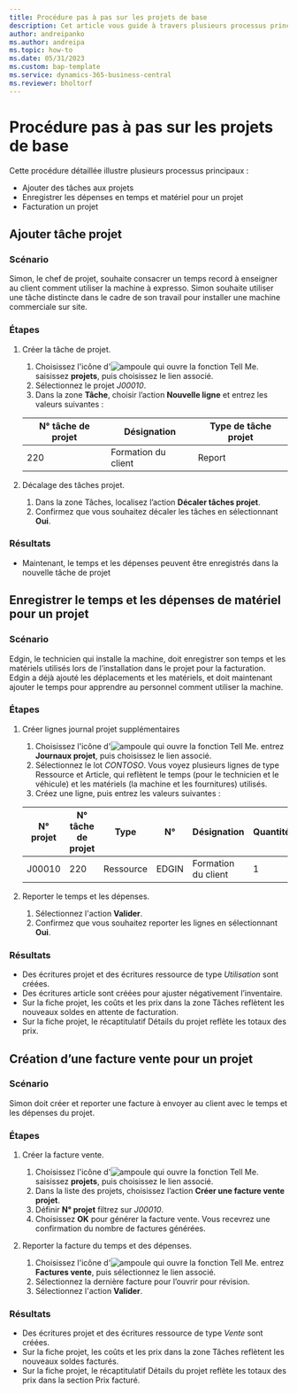 ```yaml
---
title: Procédure pas à pas sur les projets de base
description: Cet article vous guide à travers plusieurs processus principaux dans la gestion des projets.
author: andreipanko
ms.author: andreipa
ms.topic: how-to
ms.date: 05/31/2023
ms.custom: bap-template
ms.service: dynamics-365-business-central
ms.reviewer: bholtorf
---
```

# Procédure pas à pas sur les projets de base

Cette procédure détaillée illustre plusieurs processus principaux :

- Ajouter des tâches aux projets
- Enregistrer les dépenses en temps et matériel pour un projet
- Facturation un projet

## Ajouter tâche projet

### Scénario  

Simon, le chef de projet, souhaite consacrer un temps record à enseigner au client comment utiliser la machine à expresso. Simon souhaite utiliser une tâche distincte dans le cadre de son travail pour installer une machine commerciale sur site.

### Étapes

1. Créer la tâche de projet.

    1. Choisissez l'icône d'![ampoule qui ouvre la fonction Tell Me.](../../media/ui-search/search_small.png "Dites-moi ce que vous voulez faire") saisissez **projets**, puis choisissez le lien associé.  
    2. Sélectionnez le projet *J00010*.
    3. Dans la zone **Tâche**, choisir l’action **Nouvelle ligne** et entrez les valeurs suivantes :
 
    |N° tâche de projet|Désignation|Type de tâche projet|
    |------------|-----------|-------------|  
    |220|Formation du client|Report |

2. Décalage des tâches projet.
   1. Dans la zone Tâches, localisez l’action **Décaler tâches projet**.
   2. Confirmez que vous souhaitez décaler les tâches en sélectionnant **Oui**.

### Résultats

 - Maintenant, le temps et les dépenses peuvent être enregistrés dans la nouvelle tâche de projet

## Enregistrer le temps et les dépenses de matériel pour un projet

### Scénario  

Edgin, le technicien qui installe la machine, doit enregistrer son temps et les matériels utilisés lors de l’installation dans le projet pour la facturation. Edgin a déjà ajouté les déplacements et les matériels, et doit maintenant ajouter le temps pour apprendre au personnel comment utiliser la machine.

### Étapes

1. Créer lignes journal projet supplémentaires

    1. Choisissez l'icône d'![ampoule qui ouvre la fonction Tell Me.](../../media/ui-search/search_small.png "Dites-moi ce que vous voulez faire") entrez **Journaux projet**, puis choisissez le lien associé.  
    2. Sélectionnez le lot *CONTOSO*. Vous voyez plusieurs lignes de type Ressource et Article, qui reflètent le temps (pour le technicien et le véhicule) et les matériels (la machine et les fournitures) utilisés.
    3. Créez une ligne, puis entrez les valeurs suivantes :
 
    |N° projet|N° tâche de projet|Type|N°|Désignation|Quantité|
    |-------|------------|----|---|-----------|--------|  
    |J00010|220|Ressource|EDGIN|Formation du client|1|

2. Reporter le temps et les dépenses.
   1. Sélectionnez l'action **Valider**.
   2. Confirmez que vous souhaitez reporter les lignes en sélectionnant **Oui**.

### Résultats

- Des écritures projet et des écritures ressource de type *Utilisation* sont créées.
- Des écritures article sont créées pour ajuster négativement l’inventaire.
- Sur la fiche projet, les coûts et les prix dans la zone Tâches reflètent les nouveaux soldes en attente de facturation.
- Sur la fiche projet, le récaptitulatif Détails du projet reflète les totaux des prix.

## Création d’une facture vente pour un projet

### Scénario  

Simon doit créer et reporter une facture à envoyer au client avec le temps et les dépenses du projet.

### Étapes

1. Créer la facture vente.

    1. Choisissez l'icône d'![ampoule qui ouvre la fonction Tell Me.](../../media/ui-search/search_small.png "Dites-moi ce que vous voulez faire") saisissez **projets**, puis choisissez le lien associé.  
    2. Dans la liste des projets, choisissez l’action **Créer une facture vente projet**.
    3. Définir **N° projet** filtrez sur *J00010*.
    4. Choisissez **OK** pour générer la facture vente. Vous recevrez une confirmation du nombre de factures générées.

2. Reporter la facture du temps et des dépenses.

   1. Choisissez l'icône d'![ampoule qui ouvre la fonction Tell Me.](../../media/ui-search/search_small.png "Dites-moi ce que vous voulez faire") entrez **Factures vente**, puis sélectionnez le lien associé.  
   2. Sélectionnez la dernière facture pour l’ouvrir pour révision.
   3. Sélectionnez l'action **Valider**.

### Résultats

- Des écritures projet et des écritures ressource de type *Vente* sont créées.
- Sur la fiche projet, les coûts et les prix dans la zone Tâches reflètent les nouveaux soldes facturés.
- Sur la fiche projet, le récaptitulatif Détails du projet reflète les totaux des prix dans la section Prix facturé.
